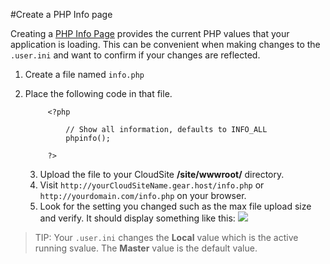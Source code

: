 #Create a PHP Info page

Creating a [PHP Info Page](http://php.net/manual/en/function.phpinfo.php) provides the current PHP values that your application is loading. This can be convenient when making changes to the `.user.ini` and want to confirm if your changes are reflected.


1. Create a file named `info.php`
2. Place the following code in that file.

			<?php
			
				// Show all information, defaults to INFO_ALL
				phpinfo();
			
			?>

	3. Upload the file to your CloudSite **/site/wwwroot/** directory.
	4. Visit `http://yourCloudSiteName.gear.host/info.php` or `http://yourdomain.com/info.php` on your browser.
	5. Look for the setting you changed such as the max file upload size and verify. It should display something like this: <img src="https://raw.githubusercontent.com/Gearhost/docs/master/Images/phpinfo.PNG" />



> TIP: Your `.user.ini` changes the **Local** value which is the active running svalue. The **Master** value is the default value.